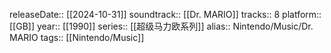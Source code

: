 releaseDate:: [[2024-10-31]]
soundtrack:: [[Dr. MARIO]]
tracks:: 8
platform:: [[GB]]
year:: [[1990]]
series:: [[超级马力欧系列]]
alias:: Nintendo/Music/Dr. MARIO
tags:: [[Nintendo/Music]]
